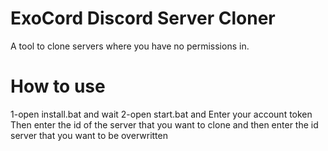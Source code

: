 # ExoCord Discord Server Cloner

A tool to clone servers where you have no permissions in.

# How to use

1-open install.bat and wait
2-open start.bat and
Enter your account token
Then enter the id of the server that you want to clone
and then enter the id server that you want to be overwritten
